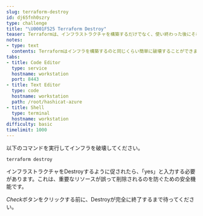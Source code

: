 ```yaml
---
slug: terraform-destroy
id: dj65fnh0szry
type: challenge
title: "\U0001F525 Terraform Destroy"
teaser: Terraformは、インフラストラクチャを構築するだけでなく、使い終わった後にそれを破棄することもできます。これにより、インフラの無駄な利用を減らしコストをコントロールできます。
notes:
- type: text
  contents: Terraformはインフラを構築するのと同じくらい簡単に破壊することができます。Terraformの使用には注意が必要です。
tabs:
- title: Code Editor
  type: service
  hostname: workstation
  port: 8443
- title: Text Editor
  type: code
  hostname: workstation
  path: /root/hashicat-azure
- title: Shell
  type: terminal
  hostname: workstation
difficulty: basic
timelimit: 1000
---
```

以下のコマンドを実行してインフラを破壊してください。

```
terraform destroy
```

インフラストラクチャをDestroyするように促されたら、「yes」と入力する必要があります。これは、重要なリソースが誤って削除されるのを防ぐための安全機能です。

*Check*ボタンをクリックする前に、Destroyが完全に終了するまで待ってください。